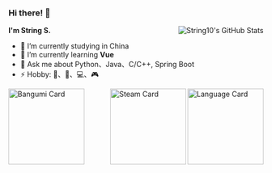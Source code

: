 ### Hi there! 👋

<img align="right" alt="String10's GitHub Stats"
  src="https://github-readme-stats.vercel.app/api?username=string10&show_icons=true&theme=transparent&hide_title=true&hide_border=true">

**I'm String S.**

- 🔭 I’m currently studying in China
- 🌱 I’m currently learning **Vue**
- 💬 Ask me about Python、Java、C/C++, Spring Boot
- ⚡ Hobby: 🏃、🏸、💻、🎮

<img align="left" height="150" alt="Bangumi Card" style="max-width: 100%;"
  src="http://bgm.tv/chart/img/682895">

<img align="right" height="150" alt="Language Card" style="max-width: 100%;"
  src="https://github-readme-stats.vercel.app/api/top-langs/?username=String10&layout=compact&theme=transparent">

<img align="right" height="150" alt="Steam Card" style="max-width: 100%;"
  src="https://card.yuy1n.io/card/76561198887664830/radical,badge,badges,games,screenshots">
